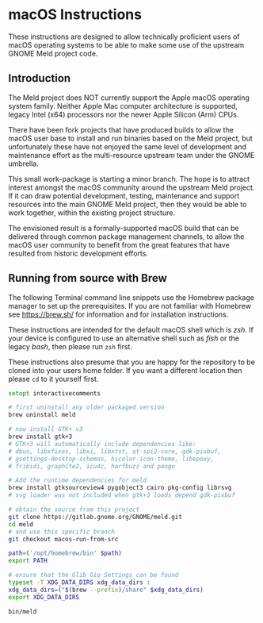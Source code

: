 
# macOS Instructions


These instructions are designed to allow 
technically proficient users of macOS operating systems 
to be able to make some use of 
the upstream GNOME Meld project code. 

## Introduction

The Meld project does NOT currently support the 
Apple macOS operating system family. 
Neither Apple Mac computer architecture is supported, 
legacy Intel (x64) processors 
nor the newer Apple Silicon (Arm) CPUs. 

There have been fork projects that have produced builds 
to allow the macOS user base to install and run 
binaries based on the Meld project, 
but unfortunately these have not enjoyed 
the same level of development and maintenance effort 
as the multi-resource upstream team 
under the GNOME umbrella. 

This small work-package is starting a minor branch. 
The hope is to attract interest amongst the macOS community 
around the upstream Meld project. 
If it can draw potential development, 
testing, maintenance and support resources into the 
main GNOME Meld project, then they would be able to work together, 
within the existing project structure. 

The envisioned result is a formally-supported macOS build 
that can be delivered through common package management channels, 
to allow the macOS user community to benefit from 
the great features that have resulted from historic development efforts. 

## Running from source with Brew

The following Terminal command line snippets 
use the Homebrew package manager to set up the prerequisites. 
If you are not familiar with Homebrew 
see https://brew.sh/ for information and for installation instructions. 

These instructions are intended for the default macOS shell which is _zsh_. 
If your device is configured to use an alternative shell such as _fish_ or the legacy _bash_, then please run `zsh` first.

These instructions also presume that you are happy for 
the repository to be cloned into your users home folder. 
If you want a different location then please `cd` to it yourself first. 

```zsh
setopt interactivecomments

# first uninstall any older packaged version
brew uninstall meld

# now install GTK+ v3
brew install gtk+3
# GTK+3 will automatically include dependencies like:
# dbus, libxfixes, libxi, libxtst, at-spi2-core, gdk-pixbuf, 
# gsettings-desktop-schemas, hicolor-icon-theme, libepoxy, 
# fribidi, graphite2, icu4c, harfbuzz and pango

# Add the runtime dependencies for meld
brew install gtksourceview4 pygobject3 cairo pkg-config librsvg
# svg loader was not included when gtk+3 loads depend gdk-pixbuf

# obtain the source from this project
git clone https://gitlab.gnome.org/GNOME/meld.git
cd meld
# and use this specific branch
git checkout macos-run-from-src

path=('/opt/homebrew/bin' $path)
export PATH

# ensure that the Glib Gio Settings can be found
typeset -T XDG_DATA_DIRS xdg_data_dirs :
xdg_data_dirs=("$(brew --prefix)/share" $xdg_data_dirs)
export XDG_DATA_DIRS

bin/meld
```

